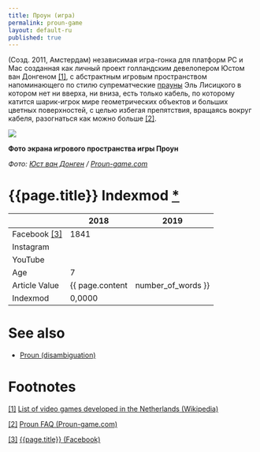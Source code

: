 ```yaml
---
title: Проун (игра)
permalink: proun-game
layout: default-ru
published: true
---
```


(Созд. 2011, Амстердам) независимая игра-гонка для платформ PC и Mac созданная как личный проект голландским девелопером Юстом ван Донгеном <span id="a1">[\[1\]](#f1)</span>, с абстрактным игровым пространством напоминающего по стилю супрематческие [прауны](proun-visual-concept) Эль Лисицкого в котором нет ни вверха, ни вниза, есть только кабель, по которому катится шарик-игрок мире геометрических объектов и больших цветных поверхностей, с целью избегая препятствия, вращаясь вокруг кабеля, разогнаться как можно больше <span id="a2">[\[2\]](#f2)</span>.

![](http://www.proun-game.com/Screenshots/Track5c.jpg)

**Фото экрана игрового пространства игры Проун**

*Фото: [Юст ван Донген](joost-van-dongen) / [Proun-game.com](http://www.proun-game.com/Screenshots.html)*

# {{page.title}} Indexmod [*](indexmod)

||2018|2019|
|-|-|-|
|Facebook <span id="a3">[\[3\]](#f3)</span>|1841||
|Instagram|||
|YouTube|||
|Age|7||
|Article Value|{{ page.content | number_of_words }}||
|Indexmod|0,0000||

# See also

+ [Proun (disambiguation)](proun-disambiguation)

# Footnotes

[[1]](#a1) <span id="f1"></span> [List of video games developed in the Netherlands (Wikipedia)](https://en.wikipedia.org/wiki/List_of_video_games_developed_in_the_Netherlands)

[[2]](#a2) <span id="f2"></span> [Proun FAQ (Proun-game.com)](http://www.proun-game.com/FAQ.html#WhoIsJoost)

[[3]](#a3) <span id="f3"></span> [{{page.title}} (Facebook)](https://www.facebook.com/Proun-189243531749/)
